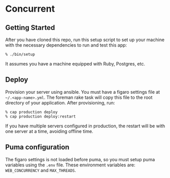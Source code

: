 # Concurrent

## Getting Started

After you have cloned this repo, run this setup script to set up your machine
with the necessary dependencies to run and test this app:

    % ./bin/setup

It assumes you have a machine equipped with Ruby, Postgres, etc.

## Deploy

Provision your server using ansible. You must have a figaro settings file at
`~/.<app-name>.yml`. The foreman rake task will copy this file to the root
directory of your application. After provisioning, run:

    % cap production deploy
    % cap production deploy:restart

If you have multiple servers configured in production, the restart will be with
one server at a time, avoiding offline time.

## Puma configuration

The figaro settings is not loaded before puma, so you must setup puma variables
using the `.env` file. These environment variables are: `WEB_CONCURRENCY` and
`MAX_THREADS`.

